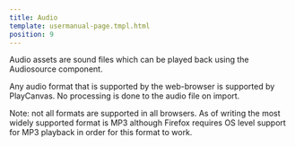 ```yaml
---
title: Audio
template: usermanual-page.tmpl.html
position: 9
---
```


Audio assets are sound files which can be played back using the Audiosource component.

Any audio format that is supported by the web-browser is supported by PlayCanvas. No processing is done to the audio file on import.

Note: not all formats are supported in all browsers. As of writing the most widely supported format is MP3 although Firefox requires OS level support for MP3 playback in order for this format to work.
